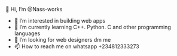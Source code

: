 
👋 Hi, I’m @Nass-works
- 👀 I’m interested in building web apps
- 🌱 I’m currently learning C++. Python. C and other programming languages
- 💞️ I’m looking for web designers dm me
- 📫 How to reach me on whatsapp +234812333273
<!---
Nass-works/Nass-works is a ✨ special ✨ repository because its `README.md` (this file) appears on your GitHub profile.
You can click the Preview link to take a look at your changes.
--->
